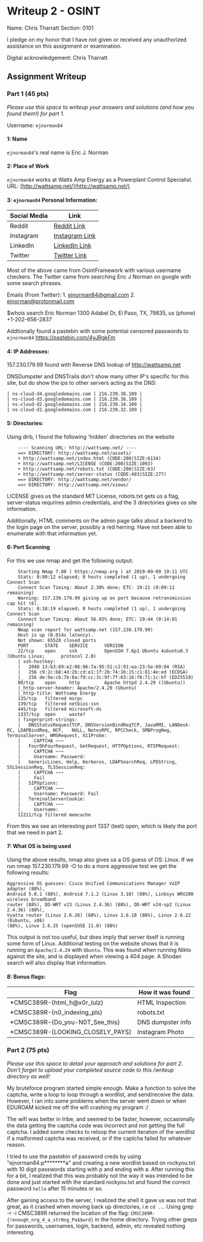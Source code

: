 # Writeup 2 - OSINT

Name: Chris Tharratt
Section: 0101

I pledge on my honor that I have not given or received any unauthorized assistance on this assignment or examination.

Digital acknowledgement: Chris Tharratt

## Assignment Writeup

### Part 1 (45 pts)

*Please use this space to writeup your answers and solutions (and how you found them!) for part 1.*

Username: `ejnorman84`

#### __1:__ Name
`ejnorman84`'s real name is Eric J. Norman

#### __2:__ Place of Work
`ejnorman84` works at Watts Amp Energy as a Powerplant Control Specialist. 
    URL: [http://wattsamp.net/](http://wattsamp.net/)

#### __3:__ `ejnorman84` Personal Information:

| __Social Media__  | __Link__ |
| ------------- | ------------- |
|  Reddit | [Reddit Link](https://www.reddit.com/user/ejnorman84/) |
|  Instagram | [Instagram Link](https://www.instagram.com/ejnorman84/) |
|  LinkedIn | [LinkedIn Link](https://www.linkedin.com/in/eric-norman-304550192/) |
|  Twitter | [Twitter Link](https://twitter.com/ericnorman84) |


Most of the above came from OsintFramework with various username checkers. The Twitter came from searching Eric J Norman on google with some search phrases. 
    
Emails (From Twitter):
    1. ejnorman84@gmail.com
    2. ejnorman@protonmail.com

$whois search
    Eric Norman
    1300 Adabel Dr,
    El Paso, TX, 79835, us
    (phone) +1-202-656-2837

    
Addtionally found a pastebin with some potential censored passwords to `ejnorman84`
https://pastebin.com/4yJRgkFm
    
#### __4:__  IP Addresses:
    
157.230.179.99 found with Reverse DNS lookup of http://wattsamp.net
    
DNSDumpster and DNSTrails don't show many other IP's specific for this site,
but do show the ips to other servers acting as the DNS:
    
    | ns-cloud-d4.googledomains.com | 216.239.38.109 |
    | ns-cloud-d3.googledomains.com	| 216.239.36.109 |
    | ns-cloud-d2.googledomains.com	| 216.239.34.109 | 
    | ns-cloud-d1.googledomains.com | 216.239.32.109 |
    

#### __5:__ Directories: 
Using dirb, I found the following 'hidden' directories on the website
``` 
    ---- Scanning URL: http://wattsamp.net/ ----
    ==> DIRECTORY: http://wattsamp.net/assets/                                     
    + http://wattsamp.net/index.html (CODE:200|SIZE:6134)                          
    + http://wattsamp.net/LICENSE (CODE:200|SIZE:1093)                             
    + http://wattsamp.net/robots.txt (CODE:200|SIZE:63)                            
    + http://wattsamp.net/server-status (CODE:403|SIZE:277)                        
    ==> DIRECTORY: http://wattsamp.net/vendor/                                     
    ==> DIRECTORY: http://wattsamp.net/views/ 
```
    
LICENSE gives us the standard MIT License, robots.txt gets us a flag, 
server-status requrires admin credentials, and the 3 directories gives us site information.
    
Additionally, HTML comments on the admin page talks about a backend to the login
page on the server, possibly a red herring. Have not been able to enumerate with 
that information yet. 
    
#### __6:__ Port Scanning
For this we use nmap and get the following output:
```
    Starting Nmap 7.80 ( https://nmap.org ) at 2019-09-09 19:11 UTC
    Stats: 0:00:12 elapsed; 0 hosts completed (1 up), 1 undergoing Connect Scan
    Connect Scan Timing: About 2.30% done; ETC: 19:21 (0:09:11 remaining)
    Warning: 157.230.179.99 giving up on port because retransmission cap hit (6).
    Stats: 0:18:19 elapsed; 0 hosts completed (1 up), 1 undergoing Connect Scan
    Connect Scan Timing: About 56.65% done; ETC: 19:44 (0:14:01 remaining)
    Nmap scan report for wattsamp.net (157.230.179.99)
    Host is up (0.014s latency).
    Not shown: 65528 closed ports
    PORT      STATE    SERVICE      VERSION
    22/tcp    open     ssh          OpenSSH 7.6p1 Ubuntu 4ubuntu0.3 (Ubuntu Linux;      protocol 2.0)
    | ssh-hostkey: 
    |   2048 13:b3:69:e2:06:86:7a:95:51:c2:91:ea:23:5e:69:84 (RSA)
    |   256 c9:2c:b8:4d:2b:cd:e1:1f:2b:74:16:15:c1:81:4e:ed (ECDSA)
    |_  256 de:9a:cb:7b:8a:f9:cc:3c:9f:7f:63:16:f8:71:1c:bf (ED25519)
    80/tcp    open     http         Apache httpd 2.4.29 ((Ubuntu))
    |_http-server-header: Apache/2.4.29 (Ubuntu)
    |_http-title: Wattsamp Energy
    135/tcp   filtered msrpc
    139/tcp   filtered netbios-ssn
    445/tcp   filtered microsoft-ds
    1337/tcp  open     waste?
    | fingerprint-strings: 
    |   DNSStatusRequestTCP, DNSVersionBindReqTCP, JavaRMI, LANDesk-RC, LDAPBindReq, NCP,   NULL, NotesRPC, RPCCheck, SMBProgNeg, TerminalServer, WMSRequest, X11Probe: 
    |     CAPTCHA ~~~
    |   FourOhFourRequest, GetRequest, HTTPOptions, RTSPRequest: 
    |     CAPTCHA ~~~
    |     Username: Password:
    |   GenericLines, Help, Kerberos, LDAPSearchReq, LPDString, SSLSessionReq, TLSSessionReq: 
    |     CAPTCHA ~~~
    |     Fail
    |   SIPOptions: 
    |     CAPTCHA ~~~
    |     Username: Password: Fail
    |   TerminalServerCookie: 
    |     CAPTCHA ~~~
    |_    Username:
    11211/tcp filtered memcache
```
    
From this we see an interesting port 1337 (leet) open, which is likely the port that we need in part 2.
    
#### __7:__ What OS is being used
  
Using the above results, nmap also gives us a OS guess of OS: Linux. If we run nmap 157.230.179.99 -O to do a more aggressive test we get the following results:
    
```
Aggressive OS guesses: Cisco Unified Communications Manager VoIP adapter (88%),
Android 5.0.1 (88%), Android 7.1.2 (Linux 3.10) (88%), Linksys WRV200 wireless broadband 
router (88%), DD-WRT v23 (Linux 2.4.36) (88%), DD-WRT v24-sp2 (Linux 2.4.36) (88%), 
Vyatta router (Linux 2.6.26) (88%), Linux 2.6.18 (88%), Linux 2.6.22 (Kubuntu, x86) 
(88%), Linux 2.6.25 (openSUSE 11.0) (88%)
```
This output is not too useful, but does imply that server itself is running some form of Linux. Additional testing on the website shows that it is running an `Apache/2.4.29` with `Ubuntu`. This was found when running Nikto against the site, and is displayed when viewing a 404 page. A Shodan search will also display that information.  
    
  
#### __8:__ Bonus flags:

| __Flag__  | __How it was found__ |
| ------------- | ------------- |
|  *CMSC389R-{html_h@x0r_lulz} | HTML Inspection |
|  *CMSC389R-{n0_indexing_pls} | robots.txt |
|  *CMSC389R-{Do_you-N0T_See_this} | DNS dumpster info |
|  *CMSC389R-{LOOKING_CLOSELY_PAYS} | Instagram Photo |

### Part 2 (75 pts)

*Please use this space to detail your approach and solutions for part 2. Don't forget to upload your completed source code to this /writeup directory as well!*

My bruteforce program started simple enough. Make a function to solve the captcha, write a loop to loop through a wordlist, and send/receive the data. However, I ran into some problems when the server went down or when EDUROAM kicked me off the wifi crashing my program :/

The wifi was better in Iribe, and seemed to be faster, however, occasionally the data getting the captcha code was incorrect and not getting the full captcha. I added some checks to reloop the current iteration of the wordlist if a malformed captcha was received, or if the captcha failed for whatever reason.

I tried to use the pastebin of password creds by using "ejnorman84:p********a" and creating a new wordlist based on rockyou.txt with 10 digit passwords starting with p and ending with a. After running this for a bit, I realized that this was probably not the way it was intended to be done and just started with the standard rockyou.txt and found the correct password `hello` after 15 minutes or so.

After gaining access to the server, I realized the shell it gave us was not that great, as it crashed when moving back up directories, i.e `cd ..`. Using grep -r -i CMSC389R returned the location of the flag: `CMSC389R-{!enough_nrg_4_a_str0ng_Pa$$wrd}` in the home directory. Trying other greps for passwords, usernames, login, backend, admin, etc revealed nothing interesting.

